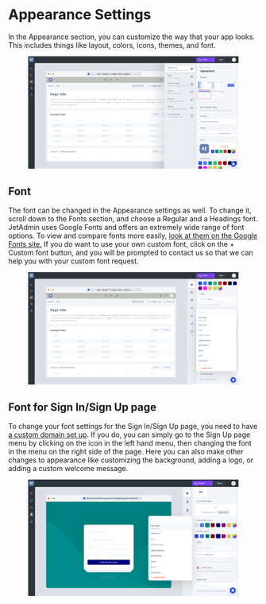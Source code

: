# Appearance Settings

In the Appearance section, you can customize the way that your app looks. This includes things like layout, colors, icons, themes, and font.

<figure><img src="../../../../.gitbook/assets/image (2).png" alt=""><figcaption></figcaption></figure>

## Font

The font can be changed in the Appearance settings as well. To change it, scroll down to the Fonts section, and choose a Regular and a Headings font. JetAdmin uses Google Fonts and offers an extremely wide range of font options. To view and compare fonts more easily, [look at them on the Google Fonts site.](https://fonts.google.com/) If you do want to use your own custom font, click on the + Custom font button, and you will be prompted to contact us so that we can help you with your custom font request.

<figure><img src="../../../../.gitbook/assets/image (3).png" alt=""><figcaption></figcaption></figure>

## Font for Sign In/Sign Up page

To change your font settings for the Sign In/Sign Up page, you need to have [a custom domain set up](https://docs.jetadmin.io/user-guide/core-concept/jet-ui/layouts-and-branding/custom-domain-and-transactional-emails). If you do, you can simply go to the Sign Up page menu by clicking on the icon in the left hand menu, then changing the font in the menu on the right side of the page. Here you can also make other changes to appearance like customizing the background, adding a logo, or adding a custom welcome message.

<figure><img src="../../../../.gitbook/assets/Снимок экрана 2023-03-27 в 21.05.10.png" alt=""><figcaption></figcaption></figure>
